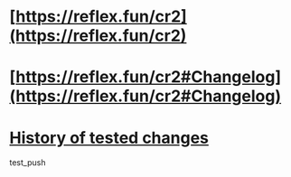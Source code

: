 
# [https://reflex.fun/cr2](https://reflex.fun/cr2)

# [https://reflex.fun/cr2#Changelog](https://reflex.fun/cr2#Changelog)

# [History of tested changes](https://github.com/custom-ruleset/custom_ruleset2/commits/master)

test_push